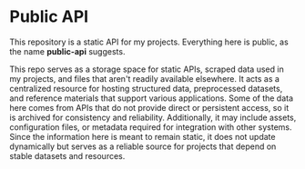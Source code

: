 # Public API

This repository is a static API for my projects. Everything here is public, as the name **public-api** suggests.

This repo serves as a storage space for static APIs, scraped data used in my projects, and files that aren't readily available elsewhere. It acts as a centralized resource for hosting structured data, preprocessed datasets, and reference materials that support various applications. Some of the data here comes from APIs that do not provide direct or persistent access, so it is archived for consistency and reliability. Additionally, it may include assets, configuration files, or metadata required for integration with other systems. Since the information here is meant to remain static, it does not update dynamically but serves as a reliable source for projects that depend on stable datasets and resources.
